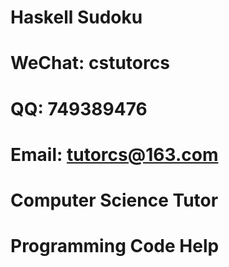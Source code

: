 # Haskell Sudoku

# WeChat: cstutorcs

# QQ: 749389476

# Email: tutorcs@163.com

# Computer Science Tutor

# Programming Code Help
